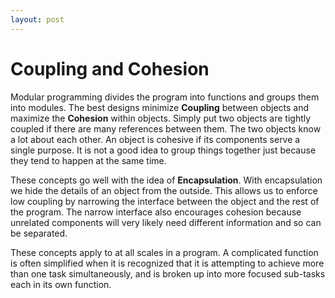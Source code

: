 ```yaml
---
layout: post
---
```

# Coupling and Cohesion

Modular programming divides the program into functions and groups them into modules. The best designs minimize **Coupling** between objects and maximize the **Cohesion** within objects. Simply put two objects are tightly coupled if there are many references between them. The two objects know a lot about each other. An object is cohesive if its components serve a single purpose. It is not a good idea to group things together just because they tend to happen at the same time.

These concepts go well with the idea of **Encapsulation**. With encapsulation we hide the details of an object from the outside. This allows us to enforce low coupling by narrowing the interface between the object and the rest of the program. The narrow interface also encourages cohesion because unrelated components will very likely need different information and so can be separated.

These concepts apply to at all scales in a program. A complicated function is often simplified when it is recognized that it is attempting to achieve more than one task simultaneously, and is broken up into more focused sub-tasks each in its own function.
